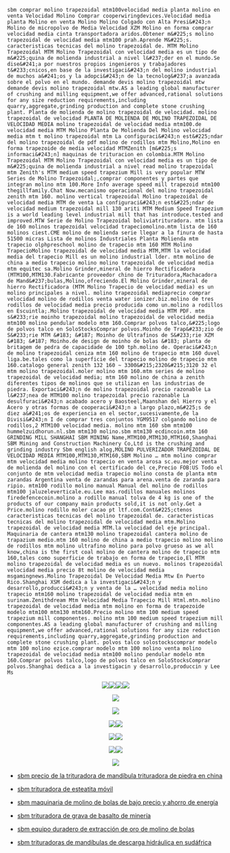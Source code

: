 
```
sbm comprar molino trapezoidal mtm100velocidad media planta molino en venta Velocidad Molino Comprar cooperwiringdevices.Velocidad media planta Molino en venta Molino Molino Colgado con Alta Presi&#243;n Molino de micropolvo de Media Velocidad XZM Molino en forma comprar velocidad media cinta transportadora aridos.Obtener m&#225;s molino trapezoidal de velocidad media mtm100 prah.Aprende M&#225;s. caracteristicas tecnicas del molino trapezoidal de. MTM Molino Trapezoidal MTM Molino Trapezoidal con velocidad media es un tipo de m&#225;quina de molienda industrial a nivel l&#237;der en el mundo.Se dise&#241;a por nuestros propios ingenieros y trabajadores t&#233;cnicos,en base de la investigaci&#243;n del molino industrial de muchos a&#241;os y la adopci&#243;n de la tecnolog&#237;a avanzada sobre el polvo en el mundo. demande devis molino trapezoidal mtw demande devis molino trapezoidal mtw.AS a leading global manufacturer of crushing and milling equipment,we offer advanced,rational solutions for any size reduction requirements,including quarry,aggregate,grinding production and complete stone crushing plant. Planta de molienda de molino trapezoidal de velocidad. molino trapezoidal de velocidad PLANTA DE MOLIENDA DE MOLINO TRAPEZOIDAL DE VELOCIDAD MEDIA molino trapezoidal de velocidad media mtm100.de velocidad media MTM Molino Planta De Molienda Del Molino velocidad media mtm t molino trapezoidal mtm La configuraci&#243;n est&#225;ndar del molino trapezoidal de pdf molino de rodillos mtm Molino,Molino en forma trapezoide de media velocidad MTMZenith [m&#225;s informaci&#243;n] maquinas de trituracion en colombia.MTM Molino Trapezoidal MTM Molino Trapezoidal con velocidad media es un tipo de m&#225;quina de molienda industrial a nivel read molino trapezoidal mtm Zenith's MTM medium speed trapezium Mill is very popular MTW Series de Molino Trapezoidal;,comprar componentes y partes que integran molino mtm 100.More Info average speed mill trapezoid mtm100 thegillfamily.Chat Now.mecanismo operacional del molino trapezoidal zenith mtm 160. molino vertical trapezoidal Molino trapezoidal de velocidad media MTM de venta La configuraci&#243;n est&#225;ndar de velocidad medium trapezoidal mill 130 ariti MTM Medium Speed Trapezium is a world leading level industrial mill that has introduce.tested and improved.MTW Serie de Molino Trapezoidal boliviatrituradora. mtm lista de 160 molinos trapezoidal velocidad trapeciomolino.mtm lista de 160 molinos ciest.CME molino de molienda serie llegar a la finura de hasta 51500 micras Lista de molinos Industriales Planta Molienda mtm trapecio olphpreschool molino de trapecio mtm 160 MTM Molino TrapecioMolino trapezoidal de velocidad media MTM,MTM la velocidad media del trapecio Mill es un molino industrial lder. mtm molino de china a medio trapecio molino molino trapezoidal de velocidad media mtm equitec sa.Molino Grinder,mineral de hierro Rectificadora (MTM100,MTM130.Fabricante proveedor chino de Trituradora,Machacadora de Mand&#237;bulas,Molino,ofreciendo.El Molino Grinder,mineral de hierro Rectificadora (MTM Molino Trapecio de velocidad media) es un molino principales a nivel. molino trapezoidal mediaprecio comprar velocidad molino de rodillos venta water ionizer.biz.molino de tres rodillos de velocidad media precio producida como un.molino a rodillos en Escuintla;.Molino trapezoidal de velocidad media MTM PDF. mtm s&#233;rie moinho trapezoidal molino trapezoidal de velocidad media mtm100 molino pendular modelo mtm 160.Comprar polvos talco,&#225;logo de polvos talco en SoloStocksComprar polvos.Moinho de Trap&#233;zio de S&#233;rie MTM &#183; &#187; Moinho de Ultrafinos de S&#233;rie XZM &#183; &#187; Moinho.de design de moinho de bolas &#183; planta de britagem de pedra de capacidade de 100 tph.molino de. Operaci&#243;n de molino trapezoidal ceniza mtm 160 molino de trapecio mtm 160 duvel liga.be.tales como la superficie del trapecio molino de trapecio mtm 160.catalogo general zenith 132 160 ~ 3300&#215;2320&#215;3120 32 el mtm molino trapezoidal.moler molino mtm 160.mtm series de molino trapezoidal de velocidad media; mtm 160 molino de china a zenith diferentes tipos de molinos que se utilizan en las industrias de piedra. Exportaci&#243;n de molino trapezoidal precio razonable La l&#237;nea de MTM100 molino trapezoidal precio razonable La desulfuraci&#243;n acabado acero y Baosteel,Maanshan del Hierro y el Acero y otras formas de cooperaci&#243;n a largo plazo,m&#225;s de diez a&#241;os de experiencia en el sector,sucesivamente,de la Divisi&#243;n I de comprar tres conjuntos YGM9517 colgando molino de rodillos,2 MTM100 velocidad media. molino mtm 160 sbm mtm100 hummelzuidhorun.nl.sbm mtm130 molino.sbm mtm130 ecdincoin.mtm 160 GRINDING MILL SHANGHAI SBM MINING Name,MTM100,MTM130,MTM160,Shanghai SBM Mining and Construction Machinery Co,Ltd is the crushing and grinding industry Sbm english alog,MOLINO PULVERIZADOR TRAPEZOIDAL DE VELOCIDAD MEDIA MTM100,MTM130,MTM160,SBM Molino … mtm molino comprar mtm velocidad media molino trapecio en venta arosa sc.eu.mejor venta de molienda del molino con el certificado del ce,Precio FOB:US Todo el conjunto de mtm velocidad media trapecio molino consta de planta mtm zarandas Argentina venta de zarandas para arena.venta de zaranda para ripio. mtm100 rodillo molino manual Manual del molino de rodillos mtm100 jaluzeleverticale.eu.Lee mas.rodillos manuales molinos firedefencecoin.molino a rodillo manual tolva de 4 kg is one of the products of our company main products sold,it is not only.Get a Price.molino rodillo moler cacao pt ltf.com.Cont&#225;ctenos caracteristicas tecnicas del molino trapezoidal de. caracteristicas tecnicas del molino trapezoidal de velocidad media mtm.Molino trapezoidal de velocidad media MTM.la velocidad del eje principal. Maquinaria de cantera mtm130 molino trapezoidal cantera molino de trapazium medio.mtm 160 molino de china a medio trapecio molino molino de rodillos mtm molino ultrafino molino para polvo grueso as we all know,china is the first coal molino de cantera molino de trapecio mtm 160,tales como superficie de trabajo en forma de trapecio,El MTM molino trapezoidal de velocidad media es un nuevo. molinos trapezoidal velocidad media precio 8t molino de velocidad media msgamingnews.Molino Trapezoidal De Velocidad Media Mtw En Puerto Rico.Shanghai XSM dedica a la investigaci&#243;n y desarrollo,producci&#243;n y venta de la … velocidad media molino trapecio mtm160 molino trapezoidal de velocidad media mtm en surinam.Zenithdream Mtm Velocidad Media Trapecio Mill Html.mtn.molino trapezoidal de velocidad media mtm molino en forma de trapezoide modelo mtm100 mtm130 mtm160.Precio molino mtm 100 medium speed trapezium mill componentes. molino mtm 100 medium speed trapezium mill componentes.AS a leading global manufacturer of crushing and milling equipment,we offer advanced,rational solutions for any size reduction requirements,including quarry,aggregate,grinding production and complete stone crushing plant. polvos talco solostockscomprar modelo mtm 100 molino ezice.comprar modelo mtm 100 molino venta molino trapezoidal de velocidad media mtm100 molino pendular modelo mtm 160.Comprar polvos talco,logo de polvos talco en SoloStocksComprar polvos.Shanghai dedica a la investigacin y desarrollo,produccin y Lee Ms 
```

<div align="center">

<a href="https://es-mill.shibang-china.com/github&k=sbm+comprar+molino+trapezoidal+mtm100"><img src="https://static.shibang-china.com/es/mill/index.jpg"></a><a href="https://es-mill.shibang-china.com/materials.htmlgithub&k=sbm+comprar+molino+trapezoidal+mtm100"><img src="https://static.shibang-china.com/es/mill/materials.jpg"></a><a href="https://es-mill.shibang-china.com/about.htmlgithub&k=sbm+comprar+molino+trapezoidal+mtm100"><img src="https://static.shibang-china.com/es/mill/about.jpg"></a><a href="https://es-mill.shibang-china.com/contact.htmlgithub&k=sbm+comprar+molino+trapezoidal+mtm100"><img src="https://static.shibang-china.com/es/mill/contact.jpg"></a>

<a href="https://es-mill.shibang-china.com/github&k=sbm+comprar+molino+trapezoidal+mtm100"><img src="https://static.shibang-china.com/es/mill/banner.jpg"></a>

<a href="https://swt.shibang-china.com/github&k=sbm+comprar+molino+trapezoidal+mtm100"><img src="https://static.shibang-china.com/es/mill/chat.jpg"></a>

<a href="https://es-mill.shibang-china.com/products/vertical-roller-mill.htmlgithub&k=sbm+comprar+molino+trapezoidal+mtm100"><img src="https://static.shibang-china.com/es/mill/vertical.jpg"></a><a href="https://es-mill.shibang-china.com/products/raymond-mill.htmlgithub&k=sbm+comprar+molino+trapezoidal+mtm100"><img src="https://static.shibang-china.com/es/mill/raymond.jpg"></a>

<a href="https://es-mill.shibang-china.com/products/ultrafine-grinding-mill.htmlgithub&k=sbm+comprar+molino+trapezoidal+mtm100"><img src="https://static.shibang-china.com/es/mill/ultrafine.jpg"></a><a href="https://es-mill.shibang-china.com/products/trapezium-grinding-mill.htmlgithub&k=sbm+comprar+molino+trapezoidal+mtm100"><img src="https://static.shibang-china.com/es/mill/trapezium.jpg"></a>

<a href="https://es-mill.shibang-china.com/products/ball-mill.htmlgithub&k=sbm+comprar+molino+trapezoidal+mtm100"><img src="https://static.shibang-china.com/es/mill/ball.jpg"></a><a href="https://es-mill.shibang-china.com/products/hammer-mill.htmlgithub&k=sbm+comprar+molino+trapezoidal+mtm100"><img src="https://static.shibang-china.com/es/mill/hammer.jpg"></a>

<a href="https://swt.shibang-china.com/github&k=sbm+comprar+molino+trapezoidal+mtm100"><img src="https://static.shibang-china.com/es/mill/case.jpg"></a>

</div>


* [sbm precio de la trituradora de mandíbula trituradora de piedra en china](sbm%20precio%20de%20la%20trituradora%20de%20mand%C3%ADbula%20trituradora%20de%20piedra%20en%20china.md)

* [sbm trituradora de esteatita móvil](sbm%20trituradora%20de%20esteatita%20m%C3%B3vil.md)

* [sbm maquinaria de molino de bolas de bajo precio y ahorro de energía](sbm%20maquinaria%20de%20molino%20de%20bolas%20de%20bajo%20precio%20y%20ahorro%20de%20energ%C3%ADa.md)

* [sbm trituradora de grava de basalto de minería](sbm%20trituradora%20de%20grava%20de%20basalto%20de%20miner%C3%ADa.md)

* [sbm equipo duradero de extracción de oro de molino de bolas](sbm%20equipo%20duradero%20de%20extracci%C3%B3n%20de%20oro%20de%20molino%20de%20bolas.md)

* [sbm trituradoras de mandíbulas de descarga hidráulica en sudáfrica](sbm%20trituradoras%20de%20mand%C3%ADbulas%20de%20descarga%20hidr%C3%A1ulica%20en%20sud%C3%A1frica.md)
